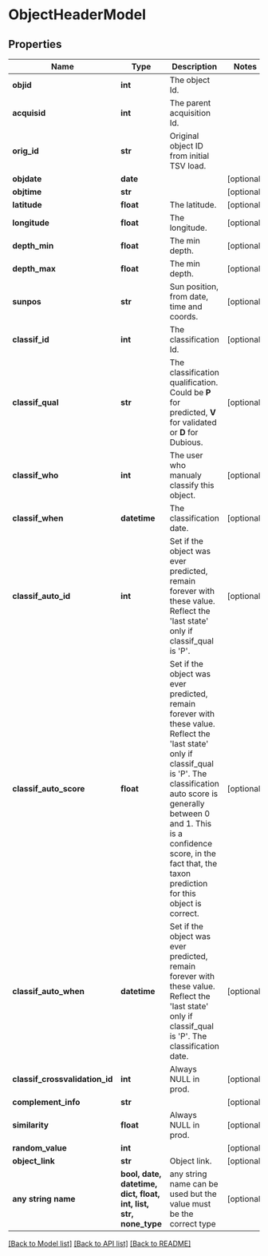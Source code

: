 # ObjectHeaderModel


## Properties
Name | Type | Description | Notes
------------ | ------------- | ------------- | -------------
**objid** | **int** | The object Id. | 
**acquisid** | **int** | The parent acquisition Id. | 
**orig_id** | **str** | Original object ID from initial TSV load. | 
**objdate** | **date** |  | [optional] 
**objtime** | **str** |  | [optional] 
**latitude** | **float** | The latitude. | [optional] 
**longitude** | **float** | The longitude. | [optional] 
**depth_min** | **float** | The min depth. | [optional] 
**depth_max** | **float** | The min depth. | [optional] 
**sunpos** | **str** | Sun position, from date, time and coords. | [optional] 
**classif_id** | **int** | The classification Id. | [optional] 
**classif_qual** | **str** | The classification qualification. Could be **P** for predicted, **V** for validated or **D** for Dubious. | [optional] 
**classif_who** | **int** | The user who manualy classify this object. | [optional] 
**classif_when** | **datetime** | The classification date. | [optional] 
**classif_auto_id** | **int** | Set if the object was ever predicted, remain forever with these value. Reflect the &#39;last state&#39; only if classif_qual is &#39;P&#39;.  | [optional] 
**classif_auto_score** | **float** | Set if the object was ever predicted, remain forever with these value. Reflect the &#39;last state&#39; only if classif_qual is &#39;P&#39;. The classification auto score is generally between 0 and 1. This is a confidence score, in the fact that, the taxon prediction for this object is correct. | [optional] 
**classif_auto_when** | **datetime** | Set if the object was ever predicted, remain forever with these value. Reflect the &#39;last state&#39; only if classif_qual is &#39;P&#39;. The classification date. | [optional] 
**classif_crossvalidation_id** | **int** | Always NULL in prod. | [optional] 
**complement_info** | **str** |  | [optional] 
**similarity** | **float** | Always NULL in prod. | [optional] 
**random_value** | **int** |  | [optional] 
**object_link** | **str** | Object link. | [optional] 
**any string name** | **bool, date, datetime, dict, float, int, list, str, none_type** | any string name can be used but the value must be the correct type | [optional]

[[Back to Model list]](../README.md#documentation-for-models) [[Back to API list]](../README.md#documentation-for-api-endpoints) [[Back to README]](../README.md)


